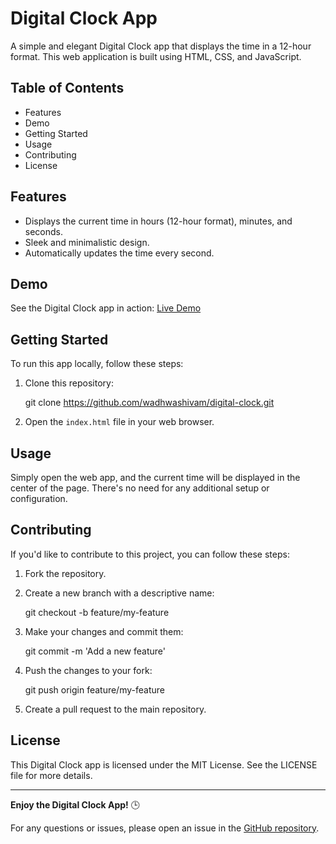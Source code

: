 # Digital Clock App

A simple and elegant Digital Clock app that displays the time in a 12-hour format. This web application is built using HTML, CSS, and JavaScript.

## Table of Contents

- Features
- Demo
- Getting Started
- Usage
- Contributing
- License

## Features

- Displays the current time in hours (12-hour format), minutes, and seconds.
- Sleek and minimalistic design.
- Automatically updates the time every second.

## Demo

See the Digital Clock app in action: [Live Demo](https://wadhwashivam.github.io/DigitalCLock/)

## Getting Started

To run this app locally, follow these steps:

1. Clone this repository:

   git clone https://github.com/wadhwashivam/digital-clock.git

2. Open the `index.html` file in your web browser.

## Usage

Simply open the web app, and the current time will be displayed in the center of the page. There's no need for any additional setup or configuration.

## Contributing

If you'd like to contribute to this project, you can follow these steps:

1. Fork the repository.

2. Create a new branch with a descriptive name:

   git checkout -b feature/my-feature

3. Make your changes and commit them:

   git commit -m 'Add a new feature'

4. Push the changes to your fork:

   git push origin feature/my-feature

5. Create a pull request to the main repository.

## License

This Digital Clock app is licensed under the MIT License. See the LICENSE file for more details.

---

**Enjoy the Digital Clock App!** 🕒

For any questions or issues, please open an issue in the [GitHub repository](https://github.com/wadhwashivam/digital-clock-app/issues).
